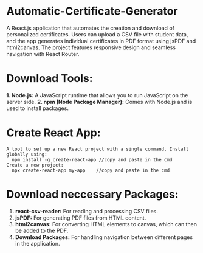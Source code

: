 # Automatic-Certificate-Generator
A React.js application that automates the creation and download of personalized certificates. Users can upload a CSV file with student data, and the app generates individual certificates in PDF format using jsPDF and html2canvas. The project features responsive design and seamless navigation with React Router.

# Download Tools:
  **1. Node.js:** A JavaScript runtime that allows you to run JavaScript on the server side.
  **2. npm (Node Package Manager):** Comes with Node.js and is used to install packages.

# Create React App:
    A tool to set up a new React project with a single command. Install globally using:
      npm install -g create-react-app //copy and paste in the cmd
    Create a new project:
      npx create-react-app my-app    //copy and paste in the cmd
      
# Download neccessary Packages:
  1. **react-csv-reader:** For reading and processing CSV files.
  2. **jsPDF:** For generating PDF files from HTML content.
  3. **html2canvas:** For converting HTML elements to canvas, which can then be added to the PDF.
  4. **Download Packages:** For handling navigation between different pages in the application.

  
